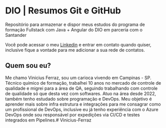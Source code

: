 # DIO | Resumos Git e GitHub

Repositório para armazenar e dispor meus estudos do programa de formação Fullstack com Java + Angular do DIO em parceria com o Santander

Você pode acessar o meu [Linkedin](https://www.linkedin.com/in/vin%C3%ADcius-ferraz-04a8a1172/) e entrar em contato quando quiser, inclusive fique a vontade para me adicionar a sua rede de contatos.

## Quem sou eu?

Me chamo Vinicius Ferraz, sou um carioca vivendo em Campinas - SP.
Técnico químico de formação, trabalhei 10 anos no mercado de controle de qualidade e migrei para a área de QA, seguindo trabalhando com controle de qualidade só que desta vez com softwares. Atuo na área desde 2022, também tenho estudado sobre programação e DevOps.
Meu objetivo é aprender mais sobre infra estrutura e integrações para me consagrar como um profissional de DevOps, inclusive eu já tenho experiência com o Azure DevOps onde sou responsável por expedições via CI/CD e testes integrados em Pipelines.# Vinicius-Ferraz
